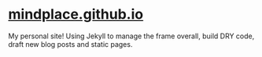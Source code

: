 # [mindplace.github.io](estherleytush.com)

My personal site! Using Jekyll to manage the frame overall, build DRY code, draft new blog posts and static pages.
